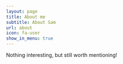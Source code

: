 ```yaml
---
layout: page
title: About me
subtitle: About Sam
url: about
icon: fa-user
show_in_menu: true
---
```

Nothing interesting, but still worth mentioning!
